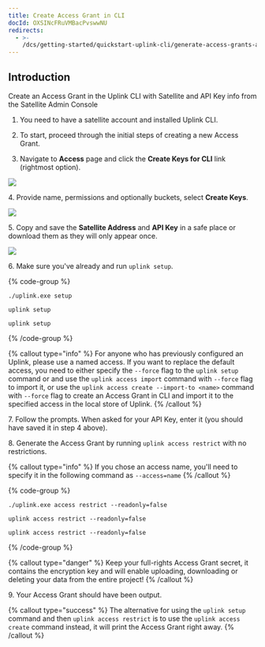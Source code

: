 ```yaml
---
title: Create Access Grant in CLI
docId: OXSINcFRuVMBacPvswwNU
redirects:
  - >-
    /dcs/getting-started/quickstart-uplink-cli/generate-access-grants-and-tokens/generate-a-token
---
```


## Introduction

Create an Access Grant in the Uplink CLI with Satellite and API Key info from the Satellite Admin Console

1.  You need to have a satellite account and installed Uplink CLI.

2.  To start, proceed through the initial steps of creating a new Access Grant.

3.  Navigate to **Access** page and click the **Create Keys for CLI** link (rightmost option).

![](https://link.storjshare.io/raw/jua7rls6hkx5556qfcmhrqed2tfa/docs/images/A-FVBJUPSoGo5PefsWReo_access-grants01.png)

4\. Provide name, permissions and optionally buckets, select **Create Keys**.

![](https://link.storjshare.io/raw/jua7rls6hkx5556qfcmhrqed2tfa/docs/images/MDufnxlBjkqF4aA2sox0j_access-grants02.png)

5\. Copy and save the **Satellite Address** and **API Key** in a safe place or download them as they will only appear once.

![](https://link.storjshare.io/raw/jua7rls6hkx5556qfcmhrqed2tfa/docs/images/5nn_fN9lmg9VauZZ5S1ks_access-grants03.png)

6\. Make sure you've already [](docId:hFL-goCWqrQMJPcTN82NB) and run `uplink setup`.

{% code-group %}

```windows
./uplink.exe setup
```

```macos
uplink setup
```

```linux
uplink setup
```

{% /code-group %}

{% callout type="info"  %}
For anyone who has previously configured an Uplink, please use a named access. If you want to replace the default access, you need to either specify the `--force` flag to the `uplink setup` command or [](docId:b4-QgUOxVHDHSIWpAf3hG) and use the `uplink access import` command with `--force` flag to import it, or use the `uplink access create --import-to <name>` command with `--force` flag to create an Access Grant in CLI and import it to the specified access in the local store of Uplink.
{% /callout %}

7\. Follow the prompts. When asked for your API Key, enter it (you should have saved it in step 4 above).

8\. Generate the Access Grant by running `uplink access restrict` with no restrictions.

{% callout type="info"  %}
If you chose an access name, you'll need to specify it in the following command as `--access=name`
{% /callout %}

{% code-group %}

```windows
./uplink.exe access restrict --readonly=false
```

```macos
uplink access restrict --readonly=false
```

```linux
uplink access restrict --readonly=false
```

{% /code-group %}

{% callout type="danger"  %}
Keep your full-rights Access Grant secret, it contains the encryption key and will enable uploading, downloading or deleting your data from the entire project!
{% /callout %}

9\. Your Access Grant should have been output.

{% callout type="success"  %}
The alternative for using the `uplink setup` command and then `uplink access restrict` is to use the `uplink access create` command instead, it will print the Access Grant right away.
{% /callout %}
